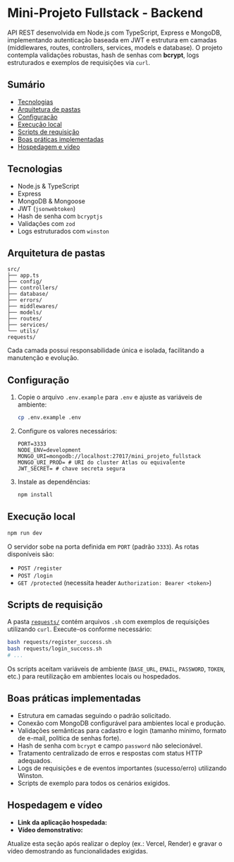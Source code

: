 # Mini-Projeto Fullstack - Backend

API REST desenvolvida em Node.js com TypeScript, Express e MongoDB, implementando autenticação baseada em JWT e estrutura em camadas (middlewares, routes, controllers, services, models e database). O projeto contempla validações robustas, hash de senhas com **bcrypt**, logs estruturados e exemplos de requisições via `curl`.

## Sumário

- [Tecnologias](#tecnologias)
- [Arquitetura de pastas](#arquitetura-de-pastas)
- [Configuração](#configuração)
- [Execução local](#execução-local)
- [Scripts de requisição](#scripts-de-requisição)
- [Boas práticas implementadas](#boas-práticas-implementadas)
- [Hospedagem e vídeo](#hospedagem-e-vídeo)

## Tecnologias

- Node.js & TypeScript
- Express
- MongoDB & Mongoose
- JWT (`jsonwebtoken`)
- Hash de senha com `bcryptjs`
- Validações com `zod`
- Logs estruturados com `winston`

## Arquitetura de pastas

```
src/
├── app.ts
├── config/
├── controllers/
├── database/
├── errors/
├── middlewares/
├── models/
├── routes/
├── services/
└── utils/
requests/
```

Cada camada possui responsabilidade única e isolada, facilitando a manutenção e evolução.

## Configuração

1. Copie o arquivo `.env.example` para `.env` e ajuste as variáveis de ambiente:

   ```bash
   cp .env.example .env
   ```

2. Configure os valores necessários:

   ```env
   PORT=3333
   NODE_ENV=development
   MONGO_URI=mongodb://localhost:27017/mini_projeto_fullstack
   MONGO_URI_PROD= # URI do cluster Atlas ou equivalente
   JWT_SECRET= # chave secreta segura
   ```

3. Instale as dependências:

   ```bash
   npm install
   ```

## Execução local

```bash
npm run dev
```

O servidor sobe na porta definida em `PORT` (padrão `3333`). As rotas disponíveis são:

- `POST /register`
- `POST /login`
- `GET /protected` (necessita header `Authorization: Bearer <token>`)

## Scripts de requisição

A pasta [`requests/`](requests/) contém arquivos `.sh` com exemplos de requisições utilizando `curl`. Execute-os conforme necessário:

```bash
bash requests/register_success.sh
bash requests/login_success.sh
# ...
```

Os scripts aceitam variáveis de ambiente (`BASE_URL`, `EMAIL`, `PASSWORD`, `TOKEN`, etc.) para reutilização em ambientes locais ou hospedados.

## Boas práticas implementadas

- Estrutura em camadas seguindo o padrão solicitado.
- Conexão com MongoDB configurável para ambientes local e produção.
- Validações semânticas para cadastro e login (tamanho mínimo, formato de e-mail, política de senhas forte).
- Hash de senha com `bcrypt` e campo `password` não selecionável.
- Tratamento centralizado de erros e respostas com status HTTP adequados.
- Logs de requisições e de eventos importantes (sucesso/erro) utilizando Winston.
- Scripts de exemplo para todos os cenários exigidos.

## Hospedagem e vídeo

- **Link da aplicação hospedada:** <!-- Adicione aqui o link após publicar -->
- **Vídeo demonstrativo:** <!-- Adicione aqui o link do vídeo (até 2 minutos) -->

Atualize esta seção após realizar o deploy (ex.: Vercel, Render) e gravar o vídeo demostrando as funcionalidades exigidas.
